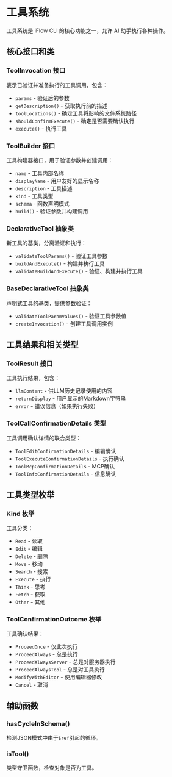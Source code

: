 # 工具系统

工具系统是 iFlow CLI 的核心功能之一，允许 AI 助手执行各种操作。

## 核心接口和类

### ToolInvocation 接口
表示已验证并准备执行的工具调用，包含：
- `params` - 验证后的参数
- `getDescription()` - 获取执行前的描述
- `toolLocations()` - 确定工具将影响的文件系统路径
- `shouldConfirmExecute()` - 确定是否需要确认执行
- `execute()` - 执行工具

### ToolBuilder 接口
工具构建器接口，用于验证参数并创建调用：
- `name` - 工具内部名称
- `displayName` - 用户友好的显示名称
- `description` - 工具描述
- `kind` - 工具类型
- `schema` - 函数声明模式
- `build()` - 验证参数并构建调用

### DeclarativeTool 抽象类
新工具的基类，分离验证和执行：
- `validateToolParams()` - 验证工具参数
- `buildAndExecute()` - 构建并执行工具
- `validateBuildAndExecute()` - 验证、构建并执行工具

### BaseDeclarativeTool 抽象类
声明式工具的基类，提供参数验证：
- `validateToolParamValues()` - 验证工具参数值
- `createInvocation()` - 创建工具调用实例

## 工具结果和相关类型

### ToolResult 接口
工具执行结果，包含：
- `llmContent` - 供LLM历史记录使用的内容
- `returnDisplay` - 用户显示的Markdown字符串
- `error` - 错误信息（如果执行失败）

### ToolCallConfirmationDetails 类型
工具调用确认详情的联合类型：
- `ToolEditConfirmationDetails` - 编辑确认
- `ToolExecuteConfirmationDetails` - 执行确认
- `ToolMcpConfirmationDetails` - MCP确认
- `ToolInfoConfirmationDetails` - 信息确认

## 工具类型枚举

### Kind 枚举
工具分类：
- `Read` - 读取
- `Edit` - 编辑
- `Delete` - 删除
- `Move` - 移动
- `Search` - 搜索
- `Execute` - 执行
- `Think` - 思考
- `Fetch` - 获取
- `Other` - 其他

### ToolConfirmationOutcome 枚举
工具确认结果：
- `ProceedOnce` - 仅此次执行
- `ProceedAlways` - 总是执行
- `ProceedAlwaysServer` - 总是对服务器执行
- `ProceedAlwaysTool` - 总是对工具执行
- `ModifyWithEditor` - 使用编辑器修改
- `Cancel` - 取消

## 辅助函数

### hasCycleInSchema()
检测JSON模式中由于`$ref`引起的循环。

### isTool()
类型守卫函数，检查对象是否为工具。